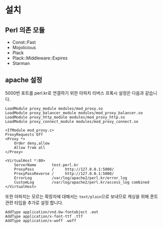 설치
=====

Perl 의존 모듈
---------------

- Const::Fast
- Mojolicious
- Plack
- Plack::Middleware::Expires
- Starman


apache 설정
------------

5000번 포트를 perl.kr로 연결하기 위한 아파치
리버스 프록시 설정은 다음과 같습니다.

    LoadModule proxy_module modules/mod_proxy.so
    LoadModule proxy_balancer_module modules/mod_proxy_balancer.so
    LoadModule proxy_http_module modules/mod_proxy_http.so
    LoadModule proxy_connect_module modules/mod_proxy_connect.so
    
    <IfModule mod_proxy.c>
    ProxyRequests Off
    <Proxy *>
        Order deny,allow
        Allow from all
    </Proxy>
    
    <VirtualHost *:80>
        ServerName       test.perl.kr
        ProxyPass        /     http://127.0.0.1:5000/
        ProxyPassReverse /     http://127.0.0.1:5000/
        ErrorLog         /var/log/apache2/perl.kr/error_log
        CustomLog        /var/log/apache2/perl.kr/access_log combined
    </VirtualHost>

또한 아파치는 모르는 확장자에 대해서는 `text/plain`으로
보내므로 캐싱을 위해 폰트 관련 타입을 추가로 설정 합니다.

    AddType application/vnd.bw-fontobject .eot
    AddType application/x-font-ttf .ttf
    AddType application/x-woff .woff
